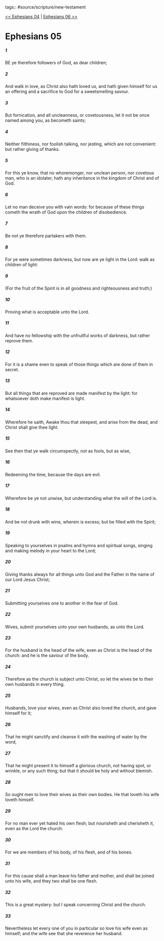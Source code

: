 tags:: #source/scripture/new-testament

[<< Ephesians 04](/New_Testament/10_Ephesians/Ephesians_04.md) | [Ephesians 06 >>](/New_Testament/10_Ephesians/Ephesians_06.md)

# Ephesians 05

##### 1

BE ye therefore followers of God, as dear children;

##### 2

And walk in love, as Christ also hath loved us, and hath given himself for us an offering and a sacrifice to God for a sweetsmelling savour.

##### 3

But fornication, and all uncleanness, or covetousness, let it not be once named among you, as becometh saints;

##### 4

Neither filthiness, nor foolish talking, nor jesting, which are not convenient: but rather giving of thanks.

##### 5

For this ye know, that no whoremonger, nor unclean person, nor covetous man, who is an idolater, hath any inheritance in the kingdom of Christ and of God.

##### 6

Let no man deceive you with vain words: for because of these things cometh the wrath of God upon the children of disobedience.

##### 7

Be not ye therefore partakers with them.

##### 8

For ye were sometimes darkness, but now are ye light in the Lord: walk as children of light:

##### 9

(For the fruit of the Spirit is in all goodness and righteousness and truth;)

##### 10

Proving what is acceptable unto the Lord.

##### 11

And have no fellowship with the unfruitful works of darkness, but rather reprove them.

##### 12

For it is a shame even to speak of those things which are done of them in secret.

##### 13

But all things that are reproved are made manifest by the light: for whatsoever doth make manifest is light.

##### 14

Wherefore he saith, Awake thou that sleepest, and arise from the dead, and Christ shall give thee light.

##### 15

See then that ye walk circumspectly, not as fools, but as wise,

##### 16

Redeeming the time, because the days are evil.

##### 17

Wherefore be ye not unwise, but understanding what the will of the Lord is.

##### 18

And be not drunk with wine, wherein is excess; but be filled with the Spirit;

##### 19

Speaking to yourselves in psalms and hymns and spiritual songs, singing and making melody in your heart to the Lord;

##### 20

Giving thanks always for all things unto God and the Father in the name of our Lord Jesus Christ;

##### 21

Submitting yourselves one to another in the fear of God.

##### 22

Wives, submit yourselves unto your own husbands, as unto the Lord.

##### 23

For the husband is the head of the wife, even as Christ is the head of the church: and he is the saviour of the body.

##### 24

Therefore as the church is subject unto Christ, so let the wives be to their own husbands in every thing.

##### 25

Husbands, love your wives, even as Christ also loved the church, and gave himself for it;

##### 26

That he might sanctify and cleanse it with the washing of water by the word,

##### 27

That he might present it to himself a glorious church, not having spot, or wrinkle, or any such thing; but that it should be holy and without blemish.

##### 28

So ought men to love their wives as their own bodies. He that loveth his wife loveth himself.

##### 29

For no man ever yet hated his own flesh; but nourisheth and cherisheth it, even as the Lord the church:

##### 30

For we are members of his body, of his flesh, and of his bones.

##### 31

For this cause shall a man leave his father and mother, and shall be joined unto his wife, and they two shall be one flesh.

##### 32

This is a great mystery: but I speak concerning Christ and the church.

##### 33

Nevertheless let every one of you in particular so love his wife even as himself; and the wife see that she reverence her husband.
